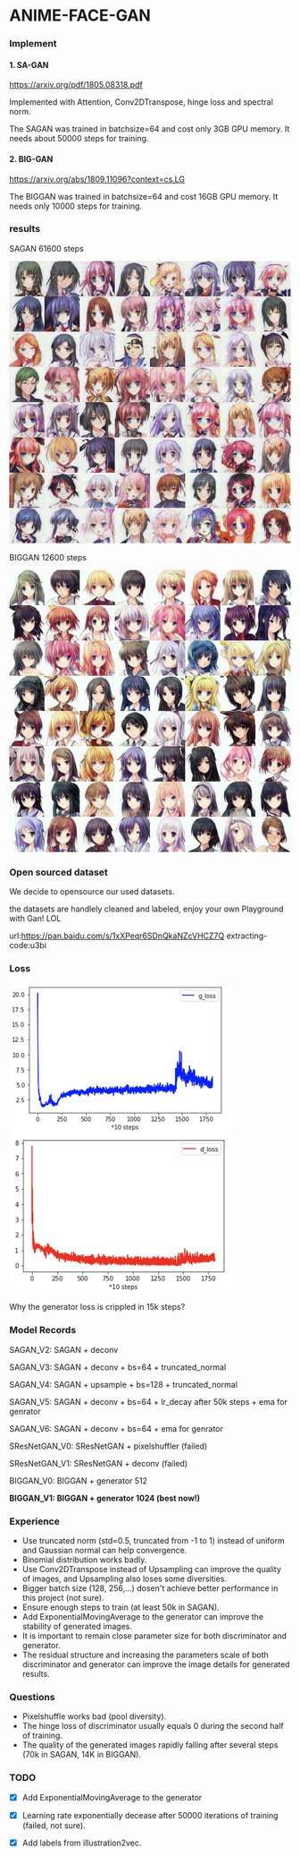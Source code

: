 # ANIME-FACE-GAN

### Implement

#### 1. SA-GAN

https://arxiv.org/pdf/1805.08318.pdf

Implemented with Attention, Conv2DTranspose, hinge loss and spectral norm.

The SAGAN was trained in batchsize=64 and cost only 3GB GPU memory. It needs about 50000 steps for training.

#### 2. BIG-GAN

https://arxiv.org/abs/1809.11096?context=cs.LG

The BIGGAN was trained in batchsize=64 and cost 16GB GPU memory. It needs only 10000 steps for training.

### results

SAGAN 61600 steps

![61600 steps](pictures/fake_steps_61600.jpg)

BIGGAN 12600 steps

![12600 steps](pictures/fake_steps_12600.jpg)

### Open sourced dataset
We decide to opensource our used datasets.

the datasets are handlely cleaned and labeled, enjoy your own Playground with Gan! LOL

url:https://pan.baidu.com/s/1xXPeqr6SDnQkaNZcVHCZ7Q  extracting-code:u3bi

### Loss

![g_loss](pictures/g_loss.png)![d_loss](pictures/d_loss.png)

Why the generator loss is crippled in 15k steps?

### Model Records

SAGAN_V2: SAGAN + deconv

SAGAN_V3: SAGAN + deconv + bs=64 + truncated_normal

SAGAN_V4: SAGAN + upsample + bs=128 + truncated_normal

SAGAN_V5: SAGAN + deconv + bs=64 + lr_decay after 50k steps + ema for genrator

SAGAN_V6: SAGAN + deconv + bs=64 + ema for genrator

SResNetGAN_V0: SResNetGAN + pixelshuffler (failed)

SResNetGAN_V1: SResNetGAN + deconv (failed)

BIGGAN_V0: BIGGAN + generator 512

**BIGGAN_V1: BIGGAN + generator 1024 (best now!)**

### Experience

- Use truncated norm (std=0.5, truncated from -1 to 1) instead of uniform and Gaussian normal can help convergence.
- Binomial distribution works badly.
- Use Conv2DTranspose instead of Upsampling can improve the quality of images, and Upsampling also loses some diversities.
- Bigger batch size (128, 256,...) dosen't achieve better performance in this project (not sure).
- Ensure enough steps to train (at least 50k in SAGAN).
- Add ExponentialMovingAverage to the generator can improve the stability of generated images.
- It is important to remain close parameter size for both discriminator and generator.
- The residual structure and increasing the parameters scale of both discriminator and generator can improve the image details for generated results.

### Questions

- Pixelshuffle works bad (pool diversity).
- The hinge loss of discriminator usually equals 0 during the second half of training.
- The quality of the generated images rapidly falling after several steps (70k in SAGAN, 14K in BIGGAN).

### TODO

- [x] Add ExponentialMovingAverage to the generator
- [x] Learning rate exponentially decease after 50000 iterations of training (failed, not sure).
- [x] Add labels from illustration2vec.

 



